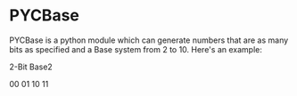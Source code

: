 # PYCBase
PYCBase is a python module which can generate numbers that are as many bits as specified and a Base system from 2 to 10. Here's an example:

2-Bit Base2

00
01
10
11

